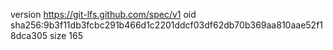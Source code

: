 version https://git-lfs.github.com/spec/v1
oid sha256:9b3f11db3fcbc291b466d1c2201ddcf03df62db70b369aa810aae52f18dca305
size 165
